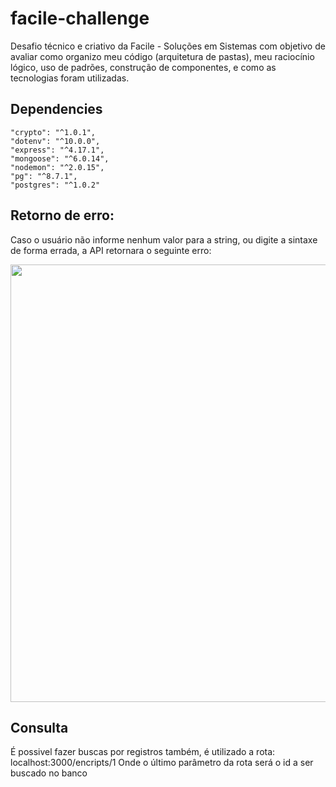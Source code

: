 # facile-challenge

Desafio técnico e criativo da Facile - Soluções em Sistemas com objetivo de avaliar como organizo meu código (arquitetura de pastas), meu raciocínio lógico, uso de padrões, construção de componentes, e como as tecnologias foram utilizadas.

## Dependencies
    "crypto": "^1.0.1",
    "dotenv": "^10.0.0",
    "express": "^4.17.1",
    "mongoose": "^6.0.14",
    "nodemon": "^2.0.15",
    "pg": "^8.7.1",
    "postgres": "^1.0.2"

## Retorno de erro:

Caso o usuário não informe nenhum valor para a string, ou digite a sintaxe de forma errada, a API retornara o seguinte erro:

<div align="center">
<img src="https://gitlab.com/abdiel_batista/facile-challenge/uploads/592637e3fe76f7e76df54e67e1fab376/Captura_de_tela_2021-12-02_154530.jpg" width="700px" />
</div>

## Consulta

É possivel fazer buscas por registros também, é utilizado a rota: localhost:3000/encripts/1
Onde o último parâmetro da rota será o id a ser buscado no banco
